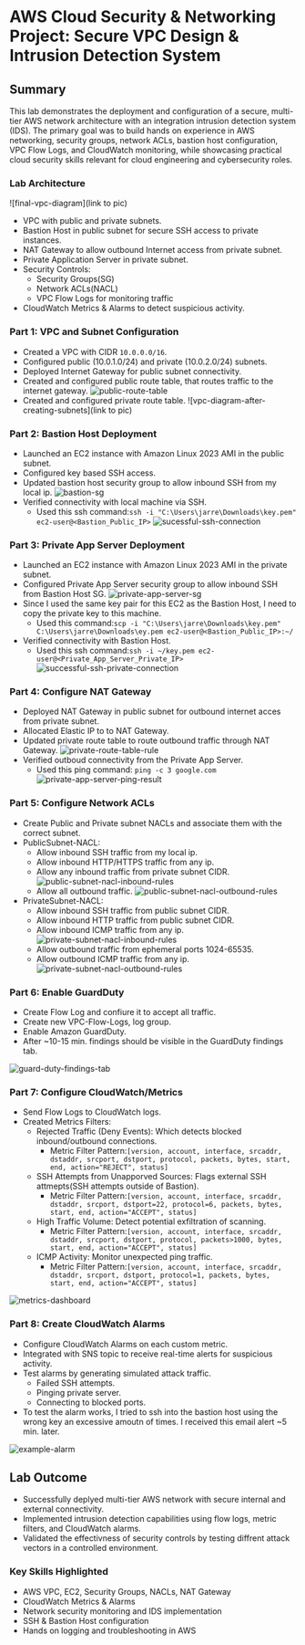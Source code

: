 # AWS Cloud Security & Networking Project: Secure VPC Design & Intrusion Detection System

## Summary
This lab demonstrates the deployment and configuration of a secure, multi-tier AWS network architecture with an integration intrusion detection system (IDS). The primary goal was to build hands on experience in AWS networking, security groups, network ACLs, bastion host configuration, VPC Flow Logs, and CloudWatch monitoring, while showcasing practical cloud security skills relevant for cloud engineering and cybersecurity roles.

### Lab Architecture
![final-vpc-diagram](link to pic)

- VPC with public and private subnets.
- Bastion Host in public subnet for secure SSH access to private instances.
- NAT Gateway to allow outbound Internet access from private subnet. 
- Private Application Server in private subnet.
- Security Controls:
   - Security Groups(SG)
   - Network ACLs(NACL)
   - VPC Flow Logs for monitoring traffic
- CloudWatch Metrics & Alarms to detect suspicious activity.

### Part 1: VPC and Subnet Configuration
- Created a VPC with CIDR ```10.0.0.0/16```.
- Configured public (10.0.1.0/24) and private (10.0.2.0/24) subnets.
- Deployed Internet Gateway for public subnet connectivity.
- Created and configured public route table, that routes traffic to the internet gateway.
  ![public-route-table](./pictures/inital-public-route-table.png)
- Created and configured private route table. 
![vpc-diagram-after-creating-subnets](link to pic)

### Part 2: Bastion Host Deployment
- Launched an EC2 instance with Amazon Linux 2023 AMI in the public subnet.
- Configured key based SSH access.
- Updated bastion host security group to allow inbound SSH from my local ip.
  ![bastion-sg](./pictures/bastion-sg.png)
- Verified connectivity with local machine via SSH.
   - Used this ssh command:```ssh -i "C:\Users\jarre\Downloads\key.pem" ec2-user@<Bastion_Public_IP>```
   ![sucessful-ssh-connection](./pictures/sucessful-ssh-connection-bastion.png)

### Part 3: Private App Server Deployment
- Launched an EC2 instance with Amazon Linux 2023 AMI in the private subnet.
- Configured Private App Server security group to allow inbound SSH from Bastion Host SG.
  ![private-app-server-sg](./pictures/private-app-server-sg.png)
- Since I used the same key pair for this EC2 as the Bastion Host, I need to copy the private key to this machine.
  - Used this command:```scp -i "C:\Users\jarre\Downloads\key.pem" C:\Users\jarre\Downloads\ey.pem ec2-user@<Bastion_Public_IP>:~/```
- Verified connectivity with Bastion Host.
  - Used this ssh command:```ssh -i ~/key.pem ec2-user@<Private_App_Server_Private_IP>```
  ![successful-ssh-private-connection](./pictures/sucessful-ssh-private-connection.png)

### Part 4: Configure NAT Gateway 
- Deployed NAT Gateway in public subnet for outbound internet acces from private subnet.
- Allocated Elastic IP to to NAT Gateway.
- Updated private route table to route outbound traffic through NAT Gateway.
![private-route-table-rule](./pictures/private-route-table-rule.png)
- Verified outboud connectivity from the Private App Server.
  - Used this ping command: ```ping -c 3 google.com```
  ![private-app-server-ping-result](./pictures/private-app-server-ping-result.png)

### Part 5: Configure Network ACLs
- Create Public and Private subnet NACLs and associate them with the correct subnet.
- PublicSubnet-NACL:
    - Allow inbound SSH traffic from my local ip.
    - Allow inbound HTTP/HTTPS traffic from any ip.
    - Allow any inbound traffic from private subnet CIDR.
    ![public-subnet-nacl-inbound-rules](./pictures/public-subnet-nacl-inbound-rules.png)
    - Allow all outbound traffic.
    ![public-subnet-nacl-outbound-rules](./pictures/public-subnet-nacl-outbound-rules.png)
- PrivateSubnet-NACL:
    - Allow inbound SSH traffic from public subnet CIDR.
    - Allow inbound HTTP traffic from public subnet CIDR.
    - Allow inbound ICMP traffic from any ip.
    ![private-subnet-nacl-inbound-rules](/pictures/private-subnet-nacl-inbound-rules.png)
    - Allow outbound traffic from ephemeral ports 1024-65535.
    - Allow outbound ICMP traffic from any ip.
    ![private-subnet-nacl-outbound-rules](./pictures/private-subnet-nacl-outbound-rules.png)

### Part 6: Enable GuardDuty
- Create Flow Log and confiure it to accept all traffic.
- Create new VPC-Flow-Logs, log group.
- Enable Amazon GuardDuty.
- After ~10-15 min. findings should be visible in the GuardDuty findings tab.

![guard-duty-findings-tab](./pictures/guard-duty-findings.png)

### Part 7: Configure CloudWatch/Metrics
- Send Flow Logs to CloudWatch logs.
- Created Metrics Filters:
  - Rejected Traffic (Deny Events): Which detects blocked inbound/outbound connections.
     - Metric Filter Pattern:```[version, account, interface, srcaddr, dstaddr, srcport, dstport, protocol, packets, bytes, start, end, action="REJECT", status]```
  - SSH Attempts from Unapporved Sources: Flags external SSH attmepts(SSH attempts outside of Bastion).
     - Metric Filter Pattern:```[version, account, interface, srcaddr, dstaddr, srcport, dstport=22, protocol=6, packets, bytes, start, end, action="ACCEPT", status]```
  - High Traffic Volume: Detect potential exfiltration of scanning.
     - Metric Filter Pattern:```[version, account, interface, srcaddr, dstaddr, srcport, dstport, protocol, packets>1000, bytes, start, end, action="ACCEPT", status]```
  - ICMP Activity: Monitor unexpected ping traffic.
     - Metric Filter Pattern:```[version, account, interface, srcaddr, dstaddr, srcport, dstport, protocol=1, packets, bytes, start, end, action="ACCEPT", status]```

![metrics-dashboard](./pictures/metrics-dashboard.png)

### Part 8: Create CloudWatch Alarms
- Configure CloudWatch Alarms on each custom metric.
- Integrated with SNS topic to receive real-time alerts for suspicious activity.
- Test alarms by generating simulated attack traffic.
  - Failed SSH attempts.
  - Pinging private server.
  - Connecting to blocked ports.
- To test the alarm works, I tried to ssh into the bastion host using the wrong key an excessive amoutn of times. I received this email alert ~5 min. later.

![example-alarm](/pictures/example-alarm.png)

## Lab Outcome
- Successfully deplyed multi-tier AWS network with secure internal and external connectivity.
- Implemented intrusion detection capabilities using flow logs, metric filters, and CloudWatch alarms.
- Validated the effectivness of security controls by testing diffrent attack vectors in a controlled environment.
### Key Skills Highlighted
- AWS VPC, EC2, Security Groups, NACLs, NAT Gateway
- CloudWatch Metrics & Alarms
- Network security monitoring and IDS implementation
- SSH & Bastion Host configuration
- Hands on logging and troubleshooting in AWS











